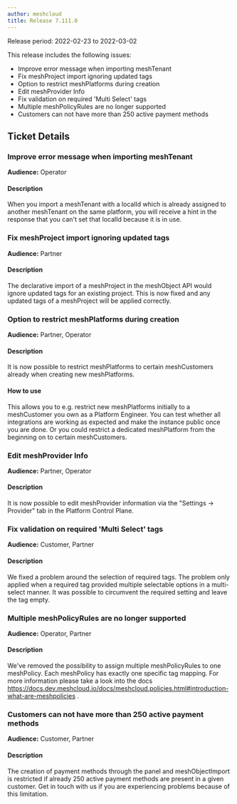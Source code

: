 ```yaml
---
author: meshcloud
title: Release 7.111.0
---
```


Release period: 2022-02-23 to 2022-03-02

This release includes the following issues:
* Improve error message when importing meshTenant
* Fix meshProject import ignoring updated tags
* Option to restrict meshPlatforms during creation
* Edit meshProvider Info
* Fix validation on required 'Multi Select' tags
* Multiple meshPolicyRules are no longer supported
* Customers can not have more than 250 active payment methods
<!--truncate-->

## Ticket Details
### Improve error message when importing meshTenant
**Audience:** Operator<br>

#### Description
When you import a meshTenant with a localId which is already assigned to another meshTenant on the same platform, you will receive a hint in the response that you can't set that localId because it is in use.

### Fix meshProject import ignoring updated tags
**Audience:** Partner<br>

#### Description
The declarative import of a meshProject in the meshObject API would ignore updated tags for an existing project.
This is now fixed and any updated tags of a meshProject will be applied correctly.

### Option to restrict meshPlatforms during creation
**Audience:** Partner, Operator<br>

#### Description
It is now possible to restrict meshPlatforms to certain meshCustomers already when creating new meshPlatforms.

#### How to use
This allows you to e.g. restrict new meshPlatforms initially to a meshCustomer you own as a Platform Engineer.
You can test whether all integrations are working as expected and make the instance public once you are done.
Or you could restrict a dedicated meshPlatform from the beginning on to certain meshCustomers.

### Edit meshProvider Info
**Audience:** Partner, Operator<br>

#### Description
It is now possible to edit meshProvider information via the "Settings -> Provider" tab
in the Platform Control Plane.

### Fix validation on required 'Multi Select' tags
**Audience:** Customer, Partner<br>

#### Description
We fixed a problem around the selection of required tags. The problem only applied when a required tag provided multiple selectable options in a multi-select manner. It was possible to circumvent the required setting and leave the tag empty.

### Multiple meshPolicyRules are no longer supported
**Audience:** Operator, Partner<br>

#### Description
We've removed the possibility to assign multiple meshPolicyRules to one meshPolicy. Each meshPolicy has exactly one specific tag mapping. For more information please take a look into the docs https://docs.dev.meshcloud.io/docs/meshcloud.policies.html#introduction-what-are-meshpolicies .

### Customers can not have more than 250 active payment methods
**Audience:** Customer, Partner<br>

#### Description
The creation of payment methods through the panel and meshObjectImport is restricted if already 250 active payment methods
are present in a given customer. Get in touch with us if you are experiencing problems because of this limitation.

